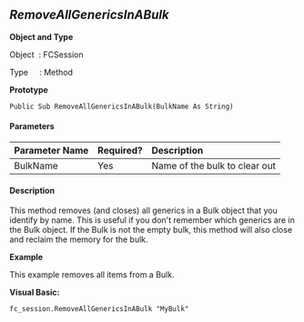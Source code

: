 _RemoveAllGenericsInABulk_
--------------------------

**Object and Type**

Object  : FCSession

Type     : Method

**Prototype**

```
Public Sub RemoveAllGenericsInABulk(BulkName As String)
```

#### Parameters

| Parameter Name | Required? | Description |
|:--- |:--- |:--- |
| BulkName | Yes | Name of the bulk to clear out |

#### Description

This method removes (and closes) all generics in a Bulk object that you identify by name. This is useful if you don't remember which generics are in the Bulk object. If the Bulk is not the empty bulk, this method will also close and reclaim the memory for the bulk.

**Example**

This example removes all items from a Bulk.

**Visual Basic:**
```
fc_session.RemoveAllGenericsInABulk "MyBulk"
```